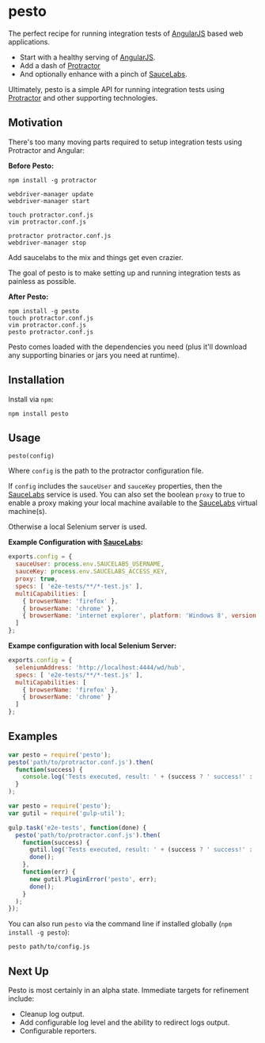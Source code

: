 pesto
=======

The perfect recipe for running integration tests of [AngularJS](https://angularjs.org/) based web applications.

* Start with a healthy serving of [AngularJS](https://angularjs.org/).
* Add a dash of [Protractor](http://angular.github.io/protractor/)
* And optionally enhance with a pinch of [SauceLabs](http://www.saucelabs.com).

Ultimately, pesto is a simple API for running integration tests using [Protractor](http://angular.github.io/protractor/) and other supporting technologies.

## Motivation

There's too many moving parts required to setup integration tests using Protractor and Angular:

**Before Pesto:**

```shell
npm install -g protractor

webdriver-manager update
webdriver-manager start

touch protractor.conf.js
vim protractor.conf.js

protractor protractor.conf.js
webdriver-manager stop
```

Add saucelabs to the mix and things get even crazier.

The goal of pesto is to make setting up and running integration tests as painless as possible.

**After Pesto:**

```shell
npm install -g pesto
touch protractor.conf.js
vim protractor.conf.js
pesto protractor.conf.js
```

Pesto comes loaded with the dependencies you need (plus it'll download any supporting binaries or jars you need at runtime).

## Installation

Install via `npm`:

```
npm install pesto
```

## Usage

```
pesto(config)
```

Where `config` is the path to the protractor configuration file.  

If `config` includes the `sauceUser` and `sauceKey` properties, then the [SauceLabs](http://www.saucelabs.com) service is used. You can also set the boolean `proxy` to true to enable a proxy making your local machine available to the [SauceLabs](http://www.saucelabs.com) virtual machine(s).

Otherwise a local Selenium server is used.

**Example Configuration with [SauceLabs](http://www.saucelabs.com):**

```javascript
exports.config = {
  sauceUser: process.env.SAUCELABS_USERNAME,
  sauceKey: process.env.SAUCELABS_ACCESS_KEY,
  proxy: true,
  specs: [ 'e2e-tests/**/*-test.js' ],
  multiCapabilities: [
    { browserName: 'firefox' },
    { browserName: 'chrome' },
    { browserName: 'internet explorer', platform: 'Windows 8', version: '10' }
  ]
};
```

**Exampe configuration with local Selenium Server:**

```javascript
exports.config = {
  seleniumAddress: 'http://localhost:4444/wd/hub',
  specs: [ 'e2e-tests/**/*-test.js' ],
  multiCapabilities: [
    { browserName: 'firefox' },
    { browserName: 'chrome' }
  ]
};
```

## Examples

```javascript
var pesto = require('pesto');
pesto('path/to/protractor.conf.js').then(
  function(success) {
    console.log('Tests executed, result: ' + (success ? ' success!' : 'failure... :('));
  }
);
```

```javascript
var pesto = require('pesto');
var gutil = require('gulp-util');

gulp.task('e2e-tests', function(done) {
  pesto('path/to/protractor.conf.js').then(
    function(success) {
      gutil.log('Tests executed, result: ' + (success ? ' success!' : 'failure... :('));
      done();
    },
    function(err) {
      new gutil.PluginError('pesto', err);
      done();
    }
  );
});
```

You can also run `pesto` via the command line if installed globally (`npm install -g pesto`):

```shell
pesto path/to/config.js
```

## Next Up

Pesto is most certainly in an alpha state.  Immediate targets for refinement include:

* Cleanup log output.
* Add configurable log level and the ability to redirect logs output.
* Configurable reporters.
